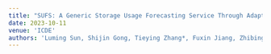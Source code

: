 ```yaml
---
title: "SUFS: A Generic Storage Usage Forecasting Service Through Adaptive Ensemble Learning"
date: 2023-10-11
venue: 'ICDE'
authors: 'Luming Sun, Shijin Gong, Tieying Zhang*, Fuxin Jiang, Zhibing Zhao, Jianjun Chen, Xinyu Zhang'
---
```

